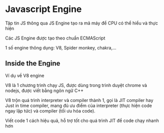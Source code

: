 # Javascript Engine

Tập tin JS thông qua JS Engine tạo ra mã máy để CPU có thể hiểu và thực hiện

Các JS Engine được tạo theo chuẩn ECMAScript

1 số engine thông dụng: V8, Spider monkey, chakra,...

## Inside the Engine

Ví dụ về V8 engine

V8 là 1 chương trình chạy JS, được dùng trong trình duyệt chrome và nodejs, được viết bằng ngôn ngữ C++

V8 trộn quá trình interpreter và compiler thành 1, gọi là JIT compiler hay Just in time compiler, mang đủ ưu điểm của interpreter (thực hiện code ngay lặp tức) và compiler (tối ưu hóa code).

Viết code 1 cách hiệu quả, hỗ trợ tốt cho quá trình JIT để code chạy nhanh hơn
